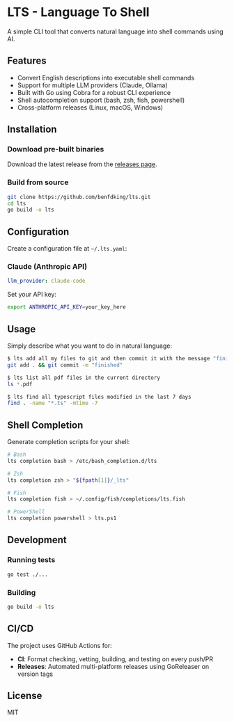 # LTS - Language To Shell

A simple CLI tool that converts natural language into shell commands using AI.

## Features

- Convert English descriptions into executable shell commands
- Support for multiple LLM providers (Claude, Ollama)
- Built with Go using Cobra for a robust CLI experience
- Shell autocompletion support (bash, zsh, fish, powershell)
- Cross-platform releases (Linux, macOS, Windows)

## Installation

### Download pre-built binaries

Download the latest release from the [releases page](https://github.com/benfdking/lts/releases).

### Build from source

```bash
git clone https://github.com/benfdking/lts.git
cd lts
go build -o lts
```

## Configuration

Create a configuration file at `~/.lts.yaml`:

### Claude (Anthropic API)

```yaml
llm_provider: claude-code
```

Set your API key:
```bash
export ANTHROPIC_API_KEY=your_key_here
```

## Usage

Simply describe what you want to do in natural language:

```bash
$ lts add all my files to git and then commit it with the message "finished"
git add . && git commit -m "finished"
```

```bash
$ lts list all pdf files in the current directory
ls *.pdf
```

```bash
$ lts find all typescript files modified in the last 7 days
find . -name "*.ts" -mtime -7
```

## Shell Completion

Generate completion scripts for your shell:

```bash
# Bash
lts completion bash > /etc/bash_completion.d/lts

# Zsh
lts completion zsh > "${fpath[1]}/_lts"

# Fish
lts completion fish > ~/.config/fish/completions/lts.fish

# PowerShell
lts completion powershell > lts.ps1
```

## Development

### Running tests
```bash
go test ./...
```

### Building
```bash
go build -o lts
```

## CI/CD

The project uses GitHub Actions for:
- **CI**: Format checking, vetting, building, and testing on every push/PR
- **Releases**: Automated multi-platform releases using GoReleaser on version tags

## License

MIT